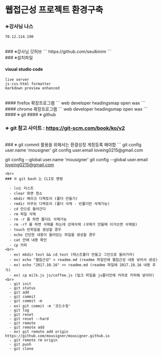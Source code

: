 # 웹접근성 프로젝트 환경구축

### ※강사님 나스
```
70.12.114.190
```
<br>
### ※강사님 깃허브
```
https://github.com/seulbinim
```
<br>
### ※설치파일

#### visual studio code
```
live server
js-css-html formatter
markdown preview enhanced
```
<br>
#### firefox 확장프로그램
```
web developer
headingsmap
open wax
```
<br>
#### chrome 확장프로그램
```
web developer
headingsmap
open wax
```
<br>
#### ※ git
#### ※ github
<br>

### ※ git 참고 사이트 : https://git-scm.com/book/ko/v2
<br>
### ※ git commit 활용을 위해서는 환결성정 계정등록 해야함
```
git config user.name 'mousigner'
git config user.email loveing0215@gmail.com

git config --global user.name 'mousigner'
git config --global user.email loveing0215@gmail.com
```
<br>
### ※ git bash 는 CLI로 명령

  - ls는 리스트
  - clear 화면 청소
  - mkdir 메이크 디렉토리 (폴더 만들기)
  - rmdir 리무브 디렉토리 (폴더 삭제 - 빈폴더만 삭제가능)
  - cd 안으로 들어간다
  - rm 파일 삭제
  - rm -r 를 하면 폴더도 삭제가능
  - rm -rf 를 하면 삭제를 하는데 강제삭제 (삭제가 안될때 이거쓰면 삭제됨)
  - touch 빈파일을 생성할 경우
  - echo 간단한 내용이 들어있는 파일을 생성할 경우
  - cat 안에 내용 확인
  - cp 카피
<br>
  - ex) mkdir test && cd test (테스트폴더 만들고 그안으로 들어가라)
  - ex) echo "웹접근성" > readme.md (readme 파일안에 웹접근성 내용 넣어서 생성)
  - ex) echo "2017.10.16" >> readme.md (readme 파일에 2017.10.16 내용 추가)
  - ex) cp milk.js js/coffee.js (밀크 파일을 js폴더안에 커피로 카피해 넣어라)
<br>
  - git init
  - git status
  - git add
  - git commit
  - git commit -m
  - ex) git commit -m '코드수정'
  - git log
  - git reset
  - git reset --hard
  - git remote
  - git remote add
  - ex) git remote add origin https://github.com/mousigner/mousigner.github.io
  - git remote rm origin
  - git push
  - git clone